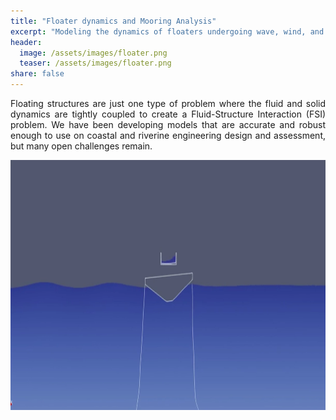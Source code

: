 ```yaml
---
title: "Floater dynamics and Mooring Analysis"
excerpt: "Modeling the dynamics of floaters undergoing wave, wind, and current effects."
header:
  image: /assets/images/floater.png
  teaser: /assets/images/floater.png
share: false
---
```


<p style="text-align: justify;">
Floating structures are just one type of problem where the fluid and solid dynamics are tightly coupled to create a Fluid-Structure Interaction (FSI) problem. We have been developing models that are accurate and robust enough to use on coastal and riverine engineering design and assessment, but many open challenges remain.
</p>

<img src="/assets/images/floater.png" alt="Floater dynamics" width="600" height="400">